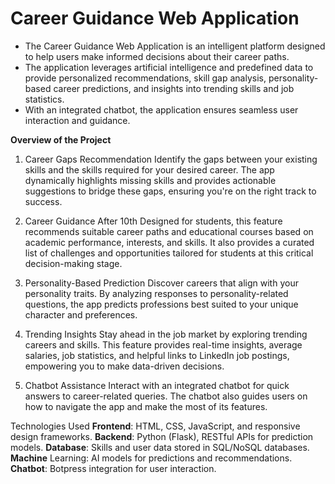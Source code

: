 # **Career Guidance Web Application**

- The Career Guidance Web Application is an intelligent platform designed to help users make informed decisions about their career paths. 
- The application leverages artificial intelligence and predefined data to provide personalized recommendations, skill gap analysis, personality-based career predictions, and insights into trending skills and job statistics.
- With an integrated chatbot, the application ensures seamless user interaction and guidance.


**Overview of the Project**
1. Career Gaps Recommendation
  Identify the gaps between your existing skills and the skills required for your desired career. The app dynamically highlights missing skills and provides actionable suggestions to bridge these gaps, ensuring you're on the right track to success.

2. Career Guidance After 10th
  Designed for students, this feature recommends suitable career paths and educational courses based on academic performance, interests, and skills. It also provides a curated list of challenges and opportunities tailored for students at this critical decision-making stage.

3. Personality-Based Prediction
  Discover careers that align with your personality traits. By analyzing responses to personality-related questions, the app predicts professions best suited to your unique character and preferences.

4. Trending Insights
  Stay ahead in the job market by exploring trending careers and skills. This feature provides real-time insights, average salaries, job statistics, and helpful links to LinkedIn job postings, empowering you to make data-driven decisions.

5. Chatbot Assistance
  Interact with an integrated chatbot for quick answers to career-related queries. The chatbot also guides users on how to navigate the app and make the most of its features.

Technologies Used
**Frontend**: HTML, CSS, JavaScript, and responsive design frameworks.
**Backend**: Python (Flask), RESTful APIs for prediction models.
**Database**: Skills and user data stored in SQL/NoSQL databases.
**Machine** Learning: AI models for predictions and recommendations.
**Chatbot**: Botpress integration for user interaction.
